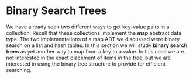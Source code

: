 Binary Search Trees
===================

We have already seen two different ways to get key-value pairs in a
collection. Recall that these collections implement the **map** abstract
data type. The two implementations of a map ADT we discussed were binary
search on a list and hash tables. In this section we will study **binary
search trees** as yet another way to map from a key to a value. In this
case we are not interested in the exact placement of items in the tree,
but we are interested in using the binary tree structure to provide for
efficient searching.
